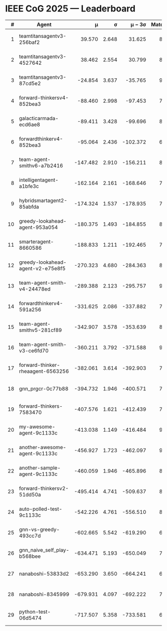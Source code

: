# IEEE CoG 2025 — Leaderboard

| # | Agent | μ | σ | μ − 3σ | Matches | Updated |
|---:|---|---:|---:|---:|---:|---|
| 1 | teamtitansagentv3-256baf2 | 39.570 | 2.648 | 31.625 | 8880 | 2025-08-20 12:35 |
| 2 | teamtitansagentv3-4527642 | 38.462 | 2.554 | 30.799 | 8234 | 2025-08-20 12:35 |
| 3 | teamtitansagentv3-87cd5e2 | -24.854 | 3.637 | -35.765 | 9186 | 2025-08-20 12:35 |
| 4 | forward-thinkersv4-852bea3 | -88.460 | 2.998 | -97.453 | 7277 | 2025-08-20 12:35 |
| 5 | galacticarmada-ecd6ae8 | -89.411 | 3.428 | -99.696 | 8500 | 2025-08-20 12:35 |
| 6 | forwardthinkerv4-852bea3 | -95.064 | 2.436 | -102.372 | 6978 | 2025-08-20 12:35 |
| 7 | team-agent-smithv6-a7b2416 | -147.482 | 2.910 | -156.211 | 8380 | 2025-08-20 12:35 |
| 8 | intelligentagent-a1bfe3c | -162.164 | 2.161 | -168.646 | 7134 | 2025-08-20 12:35 |
| 9 | hybridsmartagent2-85abfda | -174.324 | 1.537 | -178.935 | 7884 | 2025-08-20 12:35 |
| 10 | greedy-lookahead-agent-953a054 | -180.375 | 1.493 | -184.855 | 8378 | 2025-08-20 12:35 |
| 11 | smarteragent-8660586 | -188.833 | 1.211 | -192.465 | 7397 | 2025-08-20 12:35 |
| 12 | greedy-lookahead-agent-v2-e75e8f5 | -270.323 | 4.680 | -284.363 | 8398 | 2025-08-20 12:35 |
| 13 | team-agent-smith-v4-24478ed | -289.388 | 2.123 | -295.757 | 9222 | 2025-08-20 12:35 |
| 14 | forwardthinkerv4-591a256 | -331.625 | 2.086 | -337.882 | 7408 | 2025-08-20 12:35 |
| 15 | team-agent-smithv5-281cf89 | -342.907 | 3.578 | -353.639 | 8840 | 2025-08-20 12:35 |
| 16 | team-agent-smith-v3-ce6fd70 | -360.211 | 3.792 | -371.588 | 9322 | 2025-08-20 12:35 |
| 17 | forward-thinker-rheaagent-6563256 | -382.061 | 3.614 | -392.903 | 7942 | 2025-08-20 12:35 |
| 18 | gnn_prgcr-0c77b88 | -394.732 | 1.946 | -400.571 | 7910 | 2025-08-20 12:35 |
| 19 | forward-thinkers-7583470 | -407.576 | 1.621 | -412.439 | 7920 | 2025-08-20 12:35 |
| 20 | my-awesome-agent-9c1133c | -413.038 | 1.149 | -416.484 | 9000 | 2025-08-20 12:35 |
| 21 | another-awesome-agent-9c1133c | -456.927 | 1.723 | -462.097 | 9260 | 2025-08-20 12:35 |
| 22 | another-sample-agent-9c1133c | -460.059 | 1.946 | -465.896 | 8320 | 2025-08-20 12:35 |
| 23 | forward-thinkersv2-51dd50a | -495.414 | 4.741 | -509.637 | 8782 | 2025-08-20 12:35 |
| 24 | auto-polled-test-9c1133c | -542.226 | 4.761 | -556.510 | 8260 | 2025-08-20 12:35 |
| 25 | gnn-vs-greedy-493cc7d | -602.665 | 5.542 | -619.290 | 6840 | 2025-08-20 12:35 |
| 26 | gnn_naive_self_play-b568bee | -634.471 | 5.193 | -650.049 | 7120 | 2025-08-20 12:35 |
| 27 | nanaboshi-53833d2 | -653.290 | 3.650 | -664.241 | 6560 | 2025-08-20 12:35 |
| 28 | nanaboshi-8345999 | -679.931 | 4.097 | -692.222 | 7240 | 2025-08-20 12:35 |
| 29 | python-test-06d5474 | -717.507 | 5.358 | -733.581 | 6970 | 2025-08-20 12:35 |
